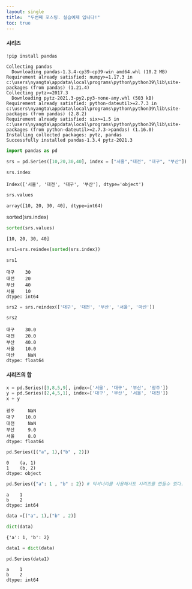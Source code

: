 ```yaml
---
layout: single
title:  "두번째 포스팅. 실습예제 입니다!"
toc: true
---
```


#### 시리즈


```python
!pip install pandas
```

    Collecting pandas
      Downloading pandas-1.3.4-cp39-cp39-win_amd64.whl (10.2 MB)
    Requirement already satisfied: numpy>=1.17.3 in c:\users\nyangta\appdata\local\programs\python\python39\lib\site-packages (from pandas) (1.21.4)
    Collecting pytz>=2017.3
      Downloading pytz-2021.3-py2.py3-none-any.whl (503 kB)
    Requirement already satisfied: python-dateutil>=2.7.3 in c:\users\nyangta\appdata\local\programs\python\python39\lib\site-packages (from pandas) (2.8.2)
    Requirement already satisfied: six>=1.5 in c:\users\nyangta\appdata\local\programs\python\python39\lib\site-packages (from python-dateutil>=2.7.3->pandas) (1.16.0)
    Installing collected packages: pytz, pandas
    Successfully installed pandas-1.3.4 pytz-2021.3
    


```python
import pandas as pd
```


```python
srs = pd.Series([10,20,30,40], index = ["서울","대전", "대구", "부산"])
```


```python
srs.index
```




    Index(['서울', '대전', '대구', '부산'], dtype='object')




```python
srs.values
```




    array([10, 20, 30, 40], dtype=int64)



sorted(srs.index)


```python
sorted(srs.values)
```




    [10, 20, 30, 40]




```python
srs1=srs.reindex(sorted(srs.index))
```


```python
srs1
```




    대구    30
    대전    20
    부산    40
    서울    10
    dtype: int64




```python
srs2 = srs.reindex(['대구', '대전', '부산', '서울', '마산'])
```


```python
srs2
```




    대구    30.0
    대전    20.0
    부산    40.0
    서울    10.0
    마산     NaN
    dtype: float64



#### 시리즈의 합


```python
x = pd.Series([3,8,5,9], index=['서울', '대구', '부산', '광주'])
y = pd.Series([2,4,5,1], index=['대구', '부산', '서울', '대전'])
x + y
```




    광주     NaN
    대구    10.0
    대전     NaN
    부산     9.0
    서울     8.0
    dtype: float64




```python
pd.Series([("a", 1),("b" , 2)])
```




    0    (a, 1)
    1    (b, 2)
    dtype: object




```python
pd.Series({"a": 1 , "b" : 2}) # 딕셔너리를 사용해서도 시리즈를 만들수 있다.
```




    a    1
    b    2
    dtype: int64




```python
data =[("a", 1),("b" , 2)]
```


```python
dict(data)
```




    {'a': 1, 'b': 2}




```python
data1 = dict(data)
```


```python
pd.Series(data1)
```




    a    1
    b    2
    dtype: int64




```python

```
